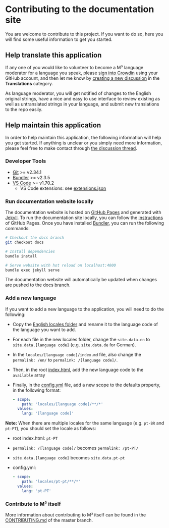 # Contributing to the documentation site

You are welcome to contribute to this project. If you want to do so, here you will find some useful information to get you started.

## Help translate this application

If any one of you would like to volunteer to become a M³ language moderator for a language you speak, please [sign into Crowdin](https://crowdin.com/project/meeting-media-manager) using your GitHub account, and then let me know by [creating a new discussion](https://github.com/sircharlo/meeting-media-manager/discussions/categories/translations) in the **Translations** category.

As language moderator, you will get notified of changes to the English original strings, have a nice and easy to use interface to review existing as well as untranslated strings in your language, and submit new translations to the repo easily.

## Help maintain this application

In order to help maintain this application, the following information will help you get started. If anything is unclear or you simply need more information, please feel free to make contact through [the discussion thread](https://github.com/sircharlo/meeting-media-manager/discussions).

### Developer Tools

- [Git](https://git-scm.com/) >= v2.34.1
- [Bundler](https://bundler.io/) >= v2.3.5
- [VS Code](https://code.visualstudio.com/) >= v1.70.2
  - VS Code extensions: see [extensions.json](./.vscode/extensions.json)

### Run documentation website locally

The documentation website is hosted on [GitHub Pages](https://pages.github.com/) and generated with [Jekyll](https://jekyllrb.com/docs/installation/). To run the documentation site locally, you can follow the [instructions](https://docs.github.com/en/pages/setting-up-a-github-pages-site-with-jekyll/testing-your-github-pages-site-locally-with-jekyll) of GitHub Pages. Once you have installed [Bundler](https://bundler.io/), you can run the following commands:

``` bash
# Checkout the docs branch
git checkout docs

# Install dependencies
bundle install

# Serve website with hot reload on localhost:4000
bundle exec jekyll serve
```

The documentation website will automatically be updated when changes are pushed to the docs branch.

### Add a new language

If you want to add a new language to the application, you will need to do the following:

- Copy the [English locales folder](./locales/en) and rename it to the language code of the language you want to add.
- For each file in the new locales folder, change the `site.data.en` to `site.data.[language code]` (e.g. `site.data.de` for German).
- In the `locales/[language code]/index.md` file, also change the `permalink: /en/` to `permalink: /[language code]/`.
- Then, in the root [index.html](./index.html), add the new language code to the `available` array
- Finally, in the [config.yml](./_config.yml) file, add a new scope to the defaults property, in the following format:
  
  ``` yaml
  - scope:
      path: 'locales/[language code]/**/*'
    values:
      lang: '[language code]'
  ```

**Note:** When there are multiple locales for the same language (e.g. `pt-BR` and `pt-PT`), you should set the locale as follows:

- root index.html: `pt-PT`
- `permalink: /[language code]/` becomes `permalink: /pt-PT/`
- `site.data.[language code]` becomes `site.data.pt-pt`
- config.yml:

  ``` yaml
  - scope:
      path: 'locales/pt-pt/**/*'
    values:
      lang: 'pt-PT'
  ```

### Contribute to M³ itself

More information about contributing to M³ itself can be found in the [CONTRIBUTING.md](https://github.com/sircharlo/meeting-media-manager/blob/master/CONTRIBUTING.md) of the master branch.
